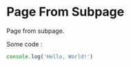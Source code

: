# Page From Subpage

Page from subpage.

Some code : 
```ts
console.log('Hello, World!')
```

<SlideCurrentNo class="absolute bottom-2 right-4" />
